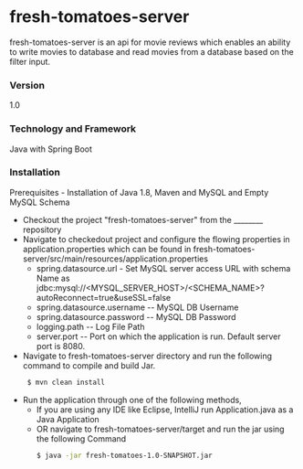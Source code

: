 # fresh-tomatoes-server
fresh-tomatoes-server is an api for movie reviews which enables an ability to write movies to database and read movies from a database based on the filter input.

### Version
1.0

### Technology and Framework
Java with Spring Boot

### Installation
Prerequisites - Installation of Java 1.8, Maven and MySQL and Empty MySQL Schema

- Checkout the project "fresh-tomatoes-server" from the ________ repository
- Navigate to checkedout project and configure the flowing properties in application.properties which can be found in fresh-tomatoes-server/src/main/resources/application.properties
    - spring.datasource.url - Set MySQL server access URL with schema Name as jdbc:mysql://<MYSQL_SERVER_HOST>/<SCHEMA_NAME>?autoReconnect=true&useSSL=false
    - spring.datasource.username -- MySQL DB Username
    - spring.datasource.password -- MySQL DB Password
    - logging.path -- Log File Path
    - server.port -- Port on  which the application is run. Default server port is 8080. 
- Navigate to fresh-tomatoes-server directory and run the following command to compile and build Jar.
   ```sh
    $ mvn clean install
    ```
- Run the application through one of the following methods,
     - If you are using any IDE like Eclipse, IntelliJ run Application.java as a Java Application
     - OR navigate to fresh-tomatoes-server/target and run the jar using the following Command 
        ```sh
        $ java -jar fresh-tomatoes-1.0-SNAPSHOT.jar
        ```
